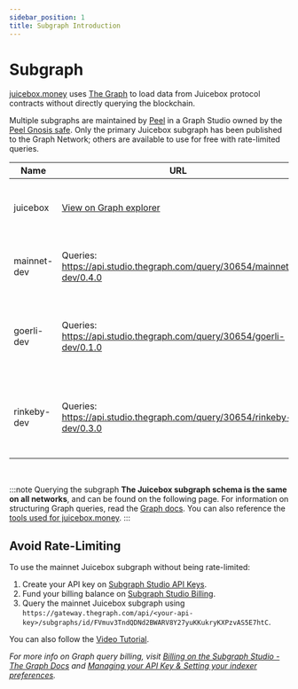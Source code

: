 ```yaml
---
sidebar_position: 1
title: Subgraph Introduction
---
```


# Subgraph

[juicebox.money](https://juicebox.money) uses [The Graph](https://thegraph.com/) to load data from Juicebox protocol contracts without directly querying the blockchain.

Multiple subgraphs are maintained by [Peel](https://discord.gg/b4rpjgGPHX) in a Graph Studio owned by the [Peel Gnosis safe](https://gnosis-safe.io/app/eth:0x0e9D15e28e3De9bB3CF64FFbC2f2F49Da9Ac545B). Only the primary Juicebox subgraph has been published to the Graph Network; others are available to use for free with rate-limited queries.

| Name        | URL                                                                                                            | Description                                                                    |
| ----------- | ----------------------------------------------------------------------------------------------------------------- | ------------------------------------------------------------------------------ |
| juicebox    | [View on Graph explorer](https://thegraph.com/explorer/subgraph?id=FVmuv3TndQDNd2BWARV8Y27yuKKukryKXPzvAS5E7htC&view=Overview) | The primary mainnet subgraph used by [juicebox.money](https://juicebox.money). |
| mainnet-dev | Queries: https://api.studio.thegraph.com/query/30654/mainnet-dev/0.4.0                                      | Indexes mainnet Juicebox protocol contracts.                                   |
| goerli-dev | Queries: https://api.studio.thegraph.com/query/30654/goerli-dev/0.1.0                                      | Indexes goerli Juicebox protocol contracts. (Does not include v1 & v2 contracts)                                  |
| rinkeby-dev | Queries: https://api.studio.thegraph.com/query/30654/rinkeby-dev/0.3.0                                      | Indexes rinkeby Juicebox protocol contracts. (Does not include v3 contracts)                                  |

<br/>

:::note Querying the subgraph
**The Juicebox subgraph schema is the same on all networks**, and can be found on the following page. For information on structuring Graph queries, read the [Graph docs](https://thegraph.com/docs/en/querying/querying-the-graph/). You can also reference the [tools used for juicebox.money](https://github.com/jbx-protocol/juice-interface/blob/5117545d17c7c2336207381be5b1c46f67fad459/src/utils/graph.ts#L240).
:::

## Avoid Rate-Limiting

To use the mainnet Juicebox subgraph without being rate-limited:

1. Create your API key on [Subgraph Studio API Keys](https://thegraph.com/studio/apikeys/).
2. Fund your billing balance on [Subgraph Studio Billing](https://thegraph.com/studio/billing/).
3. Query the mainnet Juicebox subgraph using `https://gateway.thegraph.com/api/<your-api-key>/subgraphs/id/FVmuv3TndQDNd2BWARV8Y27yuKKukryKXPzvAS5E7htC`.

You can also follow the [Video Tutorial](https://www.youtube.com/watch?v=UrfIpm-Vlgs).

*For more info on Graph query billing, visit [Billing on the Subgraph Studio - The Graph Docs](https://thegraph.com/docs/en/querying/billing/) and [Managing your API Key & Setting your indexer preferences](https://thegraph.com/docs/en/studio/managing-api-keys/).*
